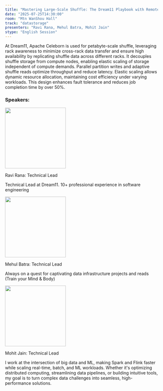 ```yaml
---
title: "Mastering Large-Scale Shuffle: The Dream11 Playbook with Remote Shuffle Service"
date: "2025-07-25T14:30:00"
room: "Mtn WanShou Hall"
track: "datastorage"
presenters: "Ravi Rana, Mehul Batra, Mohit Jain"
stype: "English Session"
---
```


At Dream11, Apache Celeborn is used for petabyte-scale shuffle, leveraging rack awareness to minimize cross-rack data transfer and ensure high availability by replicating shuffle data across different racks. It decouples shuffle storage from compute nodes, enabling elastic scaling of storage independent of compute demands. Parallel partition writes and adaptive shuffle reads optimize throughput and reduce latency. Elastic scaling allows dynamic resource allocation, maintaining cost efficiency under varying workloads. This design enhances fault tolerance and reduces job completion time by over 50%.

### Speakers:


<img src="https://sessionize.com/image/c023-400o400o1-XrDyFVcAPGBBg2RCKps4W4.jpg" width="200" /><br/>

Ravi Rana: Technical Lead

Technical Lead at Dream11. 10+ professional experience in software engineering 


<img src="https://sessionize.com/image/ff4d-400o400o1-Wr3YbdVGhUXaDsQG43bhfe.png" width="200" /><br/>

Mehul Batra: Technical Lead 

Always on a quest for captivating data infrastructure projects and reads
(Train your Mind & Body)


<img src="https://sessionize.com/image/cb28-400o400o1-Utccibvy6GXbntEwxXRRRY.jpg" width="200" /><br/>

Mohit Jain: Technical Lead

I work at the intersection of big data and ML, making Spark and Flink faster while scaling real-time, batch, and ML workloads. Whether it's optimizing distributed computing, streamlining data pipelines, or building intuitive tools, my goal is to turn complex data challenges into seamless, high-performance solutions.